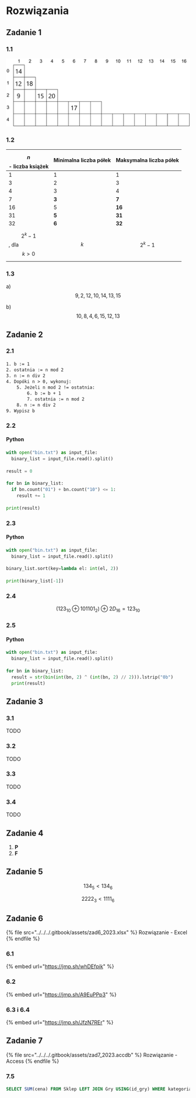 # Rozwiązania

## Zadanie 1

### 1.1

![](../../../.gitbook/assets/zad1_1_2023.png)

### 1.2

| $$n$$ - liczba książek | Minimalna liczba półek | Maksymalna liczba półek |
|-|-|-|
| 1 | 1 | 1 |
| 3 | 2 | 3 | 
| 4 | 3 | 4 |
| 7 | **3**  | **7** |
| 16 | 5 | **16** |
| 31 | **5** | **31** |
| 32 | **6** | **32** |
| $$2^k - 1$$, dla $$k>0$$ | $$k$$ | $$2^k - 1$$ |


### 1.3

a) $$9, 2, 12, 10, 14, 13, 15$$ 

b) $$10, 8, 4, 6, 15, 12, 13$$

## Zadanie 2

### 2.1

```
1. b := 1
2. ostatnia := n mod 2
3. n := n div 2
4. Dopóki n > 0, wykonuj:
    5. Jeżeli n mod 2 != ostatnia:
        6. b := b + 1
        7. ostatnia := n mod 2
    8. n := n div 2
9. Wypisz b
```

### 2.2

#### Python

```python
with open("bin.txt") as input_file:
  binary_list = input_file.read().split()

result = 0

for bn in binary_list:
  if bn.count("01") + bn.count("10") <= 1:
    result += 1

print(result)
```

### 2.3

#### Python

```python
with open("bin.txt") as input_file:
  binary_list = input_file.read().split()

binary_list.sort(key=lambda el: int(el, 2))

print(binary_list[-1])
```

### 2.4

$$(123_{10} \oplus 101101_2) \oplus 2D_{16} = 123_{10}$$

### 2.5

#### Python

```python
with open("bin.txt") as input_file:
  binary_list = input_file.read().split()

for bn in binary_list:
  result = str(bin(int(bn, 2) ^ (int(bn, 2) // 2))).lstrip("0b")
  print(result)
```

## Zadanie 3

### 3.1

TODO

### 3.2

TODO

### 3.3

TODO

### 3.4

TODO

## Zadanie 4

1. **P**
2. **F**

## Zadanie 5

$$134_5 < 134_6$$

$$2222_3 < 1111_6$$

## Zadanie 6

{% file src="../../../.gitbook/assets/zad6_2023.xlsx" %}
Rozwiązanie - Excel
{% endfile %}

### 6.1

{% embed url="https://jmp.sh/whDEfpik" %}

### 6.2

{% embed url="https://jmp.sh/A9EuPPp3" %}

### 6.3 i 6.4

{% embed url="https://jmp.sh/JfzN7REr" %}

## Zadanie 7

{% file src="../../../.gitbook/assets/zad7_2023.accdb" %}
Rozwiązanie - Access
{% endfile %}

### 7.5

```SQL
SELECT SUM(cena) FROM Sklep LEFT JOIN Gry USING(id_gry) WHERE kategoria="logiczna" AND promocja=true;
```
